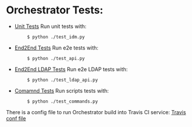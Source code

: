 # Orchestrator Tests:


- [Unit Tests](./src/tests/core/test_idm.py)
Run unit tests with:
```
        $ python ./test_idm.py
```


- [End2End Tests](./src/tests/api/test_api.py)
Run e2e tests with:

```
        $ python ./test_api.py
```

- [End2End LDAP Tests](./src/tests/api/test_ldap_api.py)
Run e2e LDAP tests with:

```
        $ python ./test_ldap_api.py
```

- [Comamnd Tests](./src/tests/api/test_commands.py)
Run scripts tests with:

```
        $ python ./test_commands.py
```

There is a config file to run Orchestrator build into Travis CI service:
[Travis conf file](.travis.yml)
